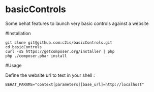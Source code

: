 basicControls
=============

Some behat features to launch very basic controls against a website

#Installation

```code
git clone git@github.com:c2is/basicControls.git
cd basicControls
curl -sS https://getcomposer.org/installer | php
php ./composer.phar install
```

#Usage

Define the website url to test in your shell :
```code
BEHAT_PARAMS="context[parameters][base_url]=http://localhost"
```
